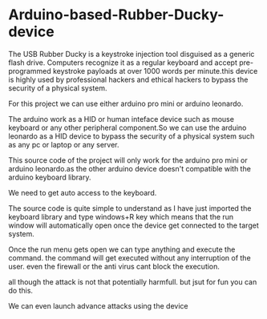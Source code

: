 # Arduino-based-Rubber-Ducky-device
The USB Rubber Ducky is a keystroke injection tool disguised as a generic flash drive. Computers recognize it as a regular keyboard and accept pre-programmed keystroke payloads at over 1000 words per minute.this device is highly used by professional hackers and ethical hackers to bypass the security of a physical system.

For this project we can use either arduino pro mini or arduino leonardo.

The arduino work as a HID or human inteface device such as mouse keyboard or any other peripheral component.So we can use the arduino leonardo as a HID device to bypass the security of a physical system such as any pc or laptop or any server.

This source code of the project will only work for the arduino pro mini or arduino leonardo.as the other arduino device doesn't compatible with the arduino keyboard library.

We need to get auto access to the keyboard.

The source code is quite simple to understand as I have just imported the keyboard library and type windows+R key which means that the run window will automatically open once the device get connected to the target system.

Once the run menu gets open we can type anything and execute the command. the command will get executed without any interruption of the user. even the firewall or the anti virus cant block the execution.

all though the attack is not that potentially harmfull. but jsut for fun you can do this.

We can even launch advance attacks using the device

